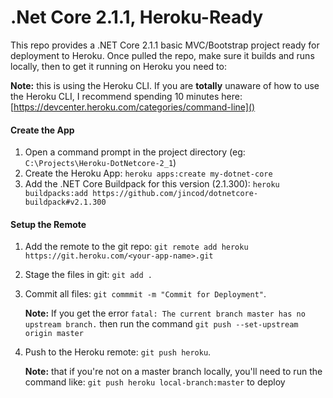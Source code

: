# .Net Core 2.1.1, Heroku-Ready
This repo provides a .NET Core 2.1.1 basic MVC/Bootstrap project ready for deployment to Heroku. Once pulled the repo, make sure it builds and runs locally, then to get it running on Heroku you need to:

**Note:** this is using the Heroku CLI. If you are **totally** unaware of how to use the Heroku CLI, I recommend spending 10 minutes here: [https://devcenter.heroku.com/categories/command-line]()

#### Create the App
1. Open a command prompt in the project directory (eg: `C:\Projects\Heroku-DotNetcore-2_1`)
2. Create the Heroku App: `heroku apps:create my-dotnet-core`
3. Add the .NET Core Buildpack for this version (2.1.300): `heroku buildpacks:add https://github.com/jincod/dotnetcore-buildpack#v2.1.300`

#### Setup the Remote
1. Add the remote to the git repo: `git remote add heroku https://git.heroku.com/<your-app-name>.git`
2. Stage the files in git: `git add .`
3. Commit all files: `git commmit -m "Commit for Deployment"`.

    **Note:** If you get the error `fatal: The current branch master has no upstream branch.` then run the command `git push --set-upstream origin master`
4. Push to the Heroku remote: `git push heroku`.

    **Note:** that if you're not on a master branch locally, you'll need to run the command like: `git push heroku local-branch:master` to deploy